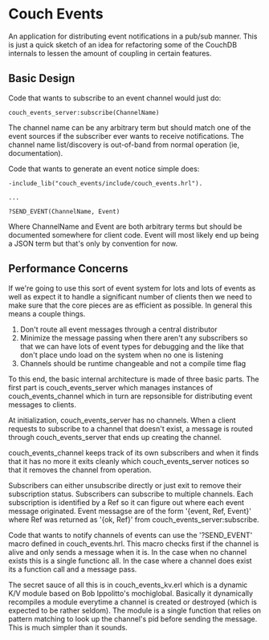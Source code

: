 Couch Events
============

An application for distributing event notifications in a pub/sub manner. This
is just a quick sketch of an idea for refactoring some of the CouchDB
internals to lessen the amount of coupling in certain features.

Basic Design
------------

Code that wants to subscribe to an event channel would just do:

    couch_events_server:subscribe(ChannelName)

The channel name can be any arbitrary term but should match one of the event
sources if the subscriber ever wants to receive notifications. The channel
name list/discovery is out-of-band from normal operation (ie, documentation).

Code that wants to generate an event notice simple does:

    -include_lib("couch_events/include/couch_events.hrl").

    ...

    ?SEND_EVENT(ChannelName, Event)

Where ChannelName and Event are both arbitrary terms but should be documented
somewhere for client code. Event will most likely end up being a JSON term
but that's only by convention for now.

Performance Concerns
--------------------

If we're going to use this sort of event system for lots and lots of events as
well as expect it to handle a significant number of clients then we need to
make sure that the core pieces are as efficient as possible. In general this
means a couple things.

1. Don't route all event messages through a central distributor
2. Minimize the message passing when there aren't any subscribers so that
   we can have lots of event types for debugging and the like that
   don't place undo load on the system when no one is listening
3. Channels should be runtime changeable and not a compile time flag

To this end, the basic internal architecture is made of three basic parts.
The first part is couch\_events\_server which manages instances of
couch\_events\_channel which in turn are repsonsible for distributing
event messages to clients.

At initialization, couch\_events\_server has no channels. When a client
requests to subscribe to a channel that doesn't exist, a message is routed
through couch\_events\_server that ends up creating the channel.

couch\_events\_channel keeps track of its own subscribers and when it finds
that it has no more it exits cleanly which couch\_events\_server notices
so that it removes the channel from operation.

Subscribers can either unsubscribe directly or just exit to remove their
subscription status. Subscribers can subscribe to multiple channels. Each
subscription is identified by a Ref so it can figure out where each event
message originated. Event messagse are of the form '{event, Ref, Event}'
where Ref was returned as '{ok, Ref}' from couch\_events\_server:subscribe.

Code that wants to notify channels of events can use the '?SEND\_EVENT' macro
defined in couch\_events.hrl. This macro checks first if the channel is alive
and only sends a message when it is. In the case when no channel exists this
is a single functionc all. In the case where a channel does exist its a
function call and a message pass.

The secret sauce of all this is in couch\_events\_kv.erl which is a dynamic
K/V module based on Bob Ippolitto's mochiglobal. Basically it dynamically
recompiles a module everytime a channel is created or destroyed (which is
expected to be rather seldom). The module is a single function that relies
on pattern matching to look up the channel's pid before sending the message.
This is much simpler than it sounds.

